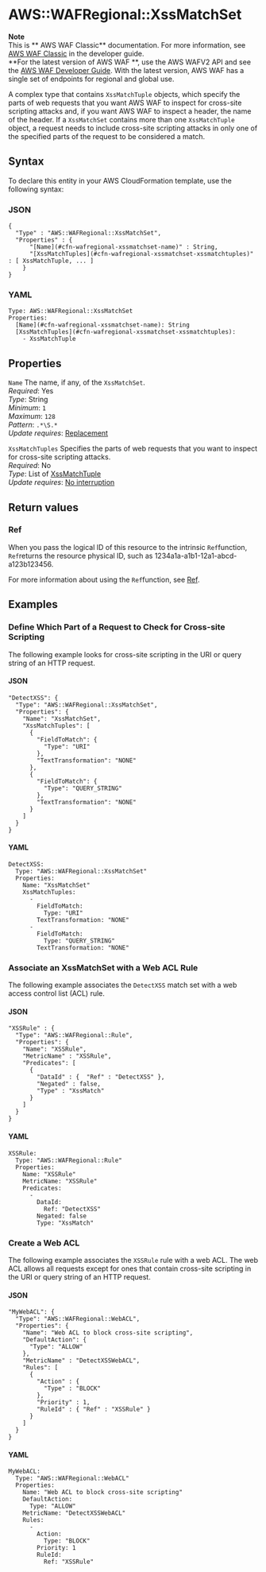 # AWS::WAFRegional::XssMatchSet<a name="aws-resource-wafregional-xssmatchset"></a>

**Note**  
This is ** AWS WAF Classic** documentation\. For more information, see [AWS WAF Classic](https://docs.aws.amazon.com/waf/latest/developerguide/classic-waf-chapter.html) in the developer guide\.  
 **For the latest version of AWS WAF **, use the AWS WAFV2 API and see the [AWS WAF Developer Guide](https://docs.aws.amazon.com/waf/latest/developerguide/waf-chapter.html)\. With the latest version, AWS WAF has a single set of endpoints for regional and global use\. 

A complex type that contains `XssMatchTuple` objects, which specify the parts of web requests that you want AWS WAF to inspect for cross\-site scripting attacks and, if you want AWS WAF to inspect a header, the name of the header\. If a `XssMatchSet` contains more than one `XssMatchTuple` object, a request needs to include cross\-site scripting attacks in only one of the specified parts of the request to be considered a match\.

## Syntax<a name="aws-resource-wafregional-xssmatchset-syntax"></a>

To declare this entity in your AWS CloudFormation template, use the following syntax:

### JSON<a name="aws-resource-wafregional-xssmatchset-syntax.json"></a>

```
{
  "Type" : "AWS::WAFRegional::XssMatchSet",
  "Properties" : {
      "[Name](#cfn-wafregional-xssmatchset-name)" : String,
      "[XssMatchTuples](#cfn-wafregional-xssmatchset-xssmatchtuples)" : [ XssMatchTuple, ... ]
    }
}
```

### YAML<a name="aws-resource-wafregional-xssmatchset-syntax.yaml"></a>

```
Type: AWS::WAFRegional::XssMatchSet
Properties: 
  [Name](#cfn-wafregional-xssmatchset-name): String
  [XssMatchTuples](#cfn-wafregional-xssmatchset-xssmatchtuples): 
    - XssMatchTuple
```

## Properties<a name="aws-resource-wafregional-xssmatchset-properties"></a>

`Name`  <a name="cfn-wafregional-xssmatchset-name"></a>
The name, if any, of the `XssMatchSet`\.  
*Required*: Yes  
*Type*: String  
*Minimum*: `1`  
*Maximum*: `128`  
*Pattern*: `.*\S.*`  
*Update requires*: [Replacement](https://docs.aws.amazon.com/AWSCloudFormation/latest/UserGuide/using-cfn-updating-stacks-update-behaviors.html#update-replacement)

`XssMatchTuples`  <a name="cfn-wafregional-xssmatchset-xssmatchtuples"></a>
Specifies the parts of web requests that you want to inspect for cross\-site scripting attacks\.  
*Required*: No  
*Type*: List of [XssMatchTuple](aws-properties-wafregional-xssmatchset-xssmatchtuple.md)  
*Update requires*: [No interruption](https://docs.aws.amazon.com/AWSCloudFormation/latest/UserGuide/using-cfn-updating-stacks-update-behaviors.html#update-no-interrupt)

## Return values<a name="aws-resource-wafregional-xssmatchset-return-values"></a>

### Ref<a name="aws-resource-wafregional-xssmatchset-return-values-ref"></a>

 When you pass the logical ID of this resource to the intrinsic `Ref`function, `Ref`returns the resource physical ID, such as 1234a1a\-a1b1\-12a1\-abcd\-a123b123456\.

For more information about using the `Ref`function, see [Ref](https://docs.aws.amazon.com/AWSCloudFormation/latest/UserGuide/intrinsic-function-reference-ref.html)\.

## Examples<a name="aws-resource-wafregional-xssmatchset--examples"></a>



### Define Which Part of a Request to Check for Cross\-site Scripting<a name="aws-resource-wafregional-xssmatchset--examples--Define_Which_Part_of_a_Request_to_Check_for_Cross-site_Scripting"></a>

The following example looks for cross\-site scripting in the URI or query string of an HTTP request\.

#### JSON<a name="aws-resource-wafregional-xssmatchset--examples--Define_Which_Part_of_a_Request_to_Check_for_Cross-site_Scripting--json"></a>

```
"DetectXSS": {
  "Type": "AWS::WAFRegional::XssMatchSet",
  "Properties": {
    "Name": "XssMatchSet",
    "XssMatchTuples": [
      {
        "FieldToMatch": {
          "Type": "URI"
        },
        "TextTransformation": "NONE"
      },
      {
        "FieldToMatch": {
          "Type": "QUERY_STRING"
        },
        "TextTransformation": "NONE"
      }
    ]
  }
}
```

#### YAML<a name="aws-resource-wafregional-xssmatchset--examples--Define_Which_Part_of_a_Request_to_Check_for_Cross-site_Scripting--yaml"></a>

```
DetectXSS: 
  Type: "AWS::WAFRegional::XssMatchSet"
  Properties: 
    Name: "XssMatchSet"
    XssMatchTuples: 
      - 
        FieldToMatch: 
          Type: "URI"
        TextTransformation: "NONE"
      - 
        FieldToMatch: 
          Type: "QUERY_STRING"
        TextTransformation: "NONE"
```

### Associate an XssMatchSet with a Web ACL Rule<a name="aws-resource-wafregional-xssmatchset--examples--Associate_an_XssMatchSet_with_a_Web_ACL_Rule"></a>

The following example associates the `DetectXSS` match set with a web access control list \(ACL\) rule\.

#### JSON<a name="aws-resource-wafregional-xssmatchset--examples--Associate_an_XssMatchSet_with_a_Web_ACL_Rule--json"></a>

```
"XSSRule" : {
  "Type": "AWS::WAFRegional::Rule",
  "Properties": {
    "Name": "XSSRule",
    "MetricName" : "XSSRule",
    "Predicates": [
      {
        "DataId" : {  "Ref" : "DetectXSS" },
        "Negated" : false,
        "Type" : "XssMatch"
      }
    ]
  }
}
```

#### YAML<a name="aws-resource-wafregional-xssmatchset--examples--Associate_an_XssMatchSet_with_a_Web_ACL_Rule--yaml"></a>

```
XSSRule: 
  Type: "AWS::WAFRegional::Rule"
  Properties: 
    Name: "XSSRule"
    MetricName: "XSSRule"
    Predicates: 
      - 
        DataId: 
          Ref: "DetectXSS"
        Negated: false
        Type: "XssMatch"
```

### Create a Web ACL<a name="aws-resource-wafregional-xssmatchset--examples--Create_a_Web_ACL"></a>

The following example associates the `XSSRule` rule with a web ACL\. The web ACL allows all requests except for ones that contain cross\-site scripting in the URI or query string of an HTTP request\.

#### JSON<a name="aws-resource-wafregional-xssmatchset--examples--Create_a_Web_ACL--json"></a>

```
"MyWebACL": {
  "Type": "AWS::WAFRegional::WebACL",
  "Properties": {
    "Name": "Web ACL to block cross-site scripting",
    "DefaultAction": {
      "Type": "ALLOW"
    },
    "MetricName" : "DetectXSSWebACL",
    "Rules": [
      {
        "Action" : {
          "Type" : "BLOCK"
        },
        "Priority" : 1,
        "RuleId" : { "Ref" : "XSSRule" }
      }
    ]
  }
}
```

#### YAML<a name="aws-resource-wafregional-xssmatchset--examples--Create_a_Web_ACL--yaml"></a>

```
MyWebACL: 
  Type: "AWS::WAFRegional::WebACL"
  Properties: 
    Name: "Web ACL to block cross-site scripting"
    DefaultAction: 
      Type: "ALLOW"
    MetricName: "DetectXSSWebACL"
    Rules: 
      - 
        Action: 
          Type: "BLOCK"
        Priority: 1
        RuleId: 
          Ref: "XSSRule"
```